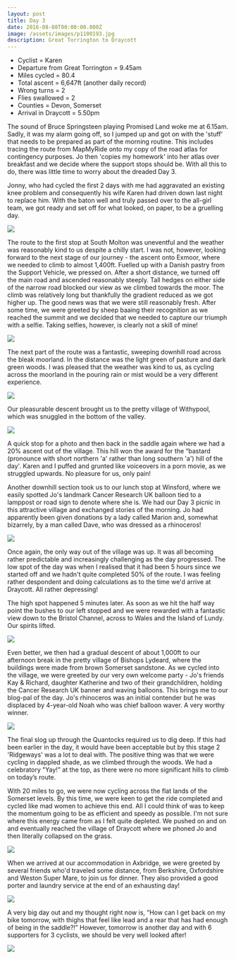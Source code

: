```yaml
---
layout: post
title: Day 3
date: 2016-08-08T00:00:00.000Z
image: /assets/images/p1100193.jpg
description: Great Torrington to Draycott
---
```



* Cyclist = Karen
* Departure from Great Torrington = 9.45am
* Miles cycled = 80.4
* Total ascent = 6,647ft (another daily record)
* Wrong turns = 2
* Flies swallowed = 2
* Counties = Devon, Somerset
* Arrival in Draycott = 5.50pm


The sound of Bruce Springsteen playing Promised Land woke me at 6.15am. Sadly, it was my alarm going off, so I jumped up and got on with the 'stuff' that needs to be prepared as part of the morning routine. This includes tracing the route from MapMyRide onto my copy of the road atlas for contingency purposes. Jo then 'copies my homework' into her atlas over breakfast and we decide where the support stops should be. With all this to do, there was little time to worry about the dreaded Day 3.&nbsp;

Jonny, who had cycled the first 2 days with me had aggravated an existing knee problem and consequently his wife Karen had driven down last night to replace him. With the baton well and truly passed over to the all-girl team, we got ready and set off for what looked, on paper, to be a gruelling day.&nbsp;

![](/uploads/versions/p1100197---x----1280-960x---.jpg)

The route to the first stop at South Molton was uneventful and the weather was reasonably kind to us despite a chilly start. I was not, however, looking forward to the next stage of our journey - the ascent onto Exmoor, where we needed to climb to almost 1,400ft. Fuelled up with a Danish pastry from the Support Vehicle, we pressed on. After a short distance, we turned off the main road and ascended reasonably steeply. Tall hedges on either side of the narrow road blocked our view as we climbed towards the moor. The climb was relatively long but thankfully the gradient reduced as we got higher up. The good news was that we were still reasonably fresh. After some time, we were greeted by sheep baaing their recognition as we reached the summit and we decided that we needed to capture our triumph with a selfie. Taking selfies, however, is clearly not a skill of mine!

![](/uploads/versions/img-0480---x----1280-960x---.jpg)

The next part of the route was a fantastic, sweeping downhill road across the bleak moorland. In the distance was the light green of pasture and dark green woods. I was pleased that the weather was kind to us, as cycling across the moorland in the pouring rain or mist would be a very different experience.&nbsp;

![](/uploads/versions/img-0475---x----1280-960x---.jpg)

Our pleasurable descent brought us to the pretty village of Withypool, which was snuggled in the bottom of the valley.

![](/uploads/versions/img-0478---x----1280-960x---.jpg)

A quick stop for a photo and then back in the saddle again where we had a 20% ascent out of the village. This hill won the award for the “bastard (pronounce with short northern 'a' rather than long southern 'a') hill of the day'. Karen and I puffed and grunted like voiceovers in a porn movie, as we struggled upwards. No pleasure for us, only pain!&nbsp;

Another downhill section took us to our lunch stop at Winsford, where we easily spotted Jo's landmark Cancer Research UK balloon tied to a lamppost or road sign to denote where she is. We had our Day 3 picnic in this attractive village and exchanged stories of the morning. Jo had apparently been given donations by a lady called Marion and, somewhat bizarrely, by a man called Dave, who was dressed as a rhinoceros!&nbsp;

![](/uploads/versions/p1100225-1---x----960-1280x---.jpg)

Once again, the only way out of the village was up. It was all becoming rather predictable and increasingly challenging as the day progressed. The low spot of the day was when I realised that it had been 5 hours since we started off and we hadn't quite completed 50% of the route. I was feeling rather despondent and doing calculations as to the time we'd arrive at Draycott. All rather depressing!&nbsp;

The high spot happened 5 minutes later. As soon as we hit the half way point the bushes to our left stopped and we were rewarded with a fantastic view down to the Bristol Channel, across to Wales and the Island of Lundy. Our spirits lifted.

![](/uploads/versions/img-0474---x----1280-960x---.jpg)

Even better, we then had a gradual descent of about 1,000ft to our afternoon break in the pretty village of Bishops Lydeard, where the buildings were made from brown Somerset sandstone. As we cycled into the village, we were greeted by our very own welcome party - Jo's friends Kay & Richard, daughter Katherine and two of their grandchildren, holding the Cancer Research UK banner and waving balloons. This brings me to our blog-pal of the day. Jo's rhinoceros was an initial contender but he was displaced by 4-year-old Noah who was chief balloon waver. A very worthy winner.&nbsp;

![](/uploads/versions/p1100233---x----960-1280x---.jpg)

The final slog up through the Quantocks required us to dig deep. If this had been earlier in the day, it would have been acceptable but by this stage 2 'Ridgeways' was a lot to deal with. The positive thing was that we were cycling in dappled shade, as we climbed through the woods. We had a celebratory "Yay!" at the top, as there were no more significant hills to climb on today’s route.&nbsp;

With 20 miles to go, we were now cycling across the flat lands of the Somerset levels. By this time, we were keen to get the ride completed and cycled like mad women to achieve this end. All I could think of was to keep the momentum going to be as efficient and speedy as possible. I'm not sure where this energy came from as I felt quite depleted. We pushed on and on and eventually reached the village of Draycott where we phoned Jo and then literally collapsed on the grass.&nbsp;

![](/uploads/versions/img-0472---x----1280-966x---.jpg)

When we arrived at our accommodation in Axbridge, we were greeted by several friends who'd traveled some distance, from Berkshire, Oxfordshire and Weston Super Mare, to join us for dinner. They also provided a good porter and laundry service at the end of an exhausting day!

![](/uploads/versions/p1100239---x----960-1280x---.jpg)

A very big day out and my thought right now is, “How can I get back on my bike tomorrow, with thighs that feel like lead and a rear that has had enough of being in the saddle?!” However, tomorrow is another day and with 6 supporters for 3 cyclists, we should be very well looked after!

![](/uploads/versions/p1100242---x----1280-959x---.jpg)